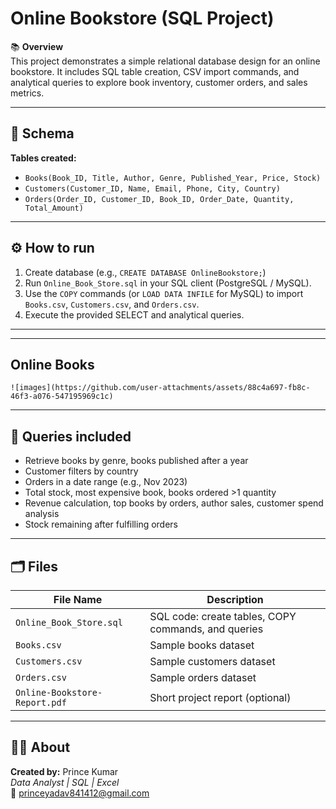 # Online Bookstore (SQL Project)

📚 **Overview**  
This project demonstrates a simple relational database design for an online bookstore. It includes SQL table creation, CSV import commands, and analytical queries to explore book inventory, customer orders, and sales metrics.

---

## 🧩 Schema
**Tables created:**
- `Books(Book_ID, Title, Author, Genre, Published_Year, Price, Stock)`
- `Customers(Customer_ID, Name, Email, Phone, City, Country)`
- `Orders(Order_ID, Customer_ID, Book_ID, Order_Date, Quantity, Total_Amount)`

---

## ⚙️ How to run
1. Create database (e.g., `CREATE DATABASE OnlineBookstore;`)  
2. Run `Online_Book_Store.sql` in your SQL client (PostgreSQL / MySQL).  
3. Use the `COPY` commands (or `LOAD DATA INFILE` for MySQL) to import `Books.csv`, `Customers.csv`, and `Orders.csv`.  
4. Execute the provided SELECT and analytical queries.

---
----
  ## Online Books
    ![images](https://github.com/user-attachments/assets/88c4a697-fb8c-46f3-a076-547195969c1c)


----

## 🔎 Queries included
- Retrieve books by genre, books published after a year  
- Customer filters by country  
- Orders in a date range (e.g., Nov 2023)  
- Total stock, most expensive book, books ordered >1 quantity  
- Revenue calculation, top books by orders, author sales, customer spend analysis  
- Stock remaining after fulfilling orders

---

## 🗂 Files
| File Name | Description |
|-----------|-------------|
| `Online_Book_Store.sql` | SQL code: create tables, COPY commands, and queries |
| `Books.csv` | Sample books dataset |
| `Customers.csv` | Sample customers dataset |
| `Orders.csv` | Sample orders dataset |
| `Online-Bookstore-Report.pdf` | Short project report (optional) |

---

## 👨‍💻 About
**Created by:** Prince Kumar  
_Data Analyst | SQL | Excel_  
📧 princeyadav841412@gmail.com
